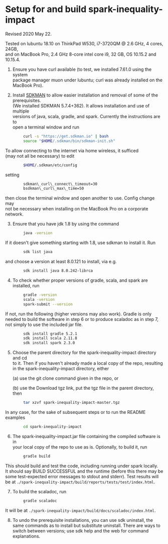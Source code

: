 # Setup for and build spark-inequality-impact

Revised 2020 May 22.

Tested on lubuntu 18.10 on ThinkPad W530, i7-3720QM @ 2.6 GHz, 4 cores, 24GB,<br>
and on MacBook Pro, 2.4 GHz 8-core intel core i9, 32 GB, OS 10.15.2 and 10.15.4.

1. Ensure you have curl available (to test, we installed 7.61.0 using the system<br>
   package manager muon under lubuntu; curl was already installed on the MacBook Pro).

2. Install [SDKMAN](https://sdkman.io/install) to allow easier installation and removal of some of the prerequisites.<br>
   (We installed SDKMAN 5.7.4+362). It allows installation and use of multiple<br>
   versions of java, scala, gradle, and spark.  Currently the instructions are to<br>
   open a terminal window and run
```bash
        curl -s "https://get.sdkman.io" | bash
        source "$HOME/.sdkman/bin/sdkman-init.sh"
```
   To allow connecting to the internet via home wireless, it sufficed<br>
   (may not all be necessary) to edit
```bash
        $HOME/.sdkman/etc/config
```
   setting
```bash
        sdkman\_curl\_connect\_timeout=30
        bsdkman\_curl\_max\_time=50
```
   then close the terminal window and open another to use.  Config change may<br>
   not be necessary when installing on the MacBook Pro on a corporate network.

3. Ensure that you have jdk 1.8 by using the command
```bash
        java -version
```
   If it doesn't give something starting with 1.8, use sdkman to install it. Run
```bash
        sdk list java
```
   and choose a version at least 8.0.121 to install, via e.g.
```bash
        sdk install java 8.0.242-librca
```
4. To check whether proper versions of gradle, scala, and spark are installed, run
```bash
        gradle -version
        scala -version
        spark-submit --version
```
   If not, run the following (higher versions may also work).  Gradle is only<br>
   needed to build the software in step 6 or to produce scaladoc as in step 7,<br>
   not simply to use the included jar file.
```bash
        sdk install gradle 5.2.1
        sdk install scala 2.11.8
        sdk install spark 2.3.0
```
5. Choose the parent directory for the spark-inequality-impact directory and cd<br>
   to it.  Then if you haven't already made a local copy of the repo, resulting<br>
   in the spark-inequality-impact directory, either

   (a) use the git clone command given in the repo, or

   (b) use the Download tgz link, put the tgz file in the parent directory, then
```bash
        tar xzvf spark-inequality-impact-master.tgz
```
   In any case, for the sake of subsequent steps or to run the README examples
```bash
        cd spark-inequality-impact
```
6. The spark-inequality-impact.jar file containing the compiled software is in<br>
   your local copy of the repo to use as is.  Optionally, to build it, run
```bash
        gradle build
```
   This should build and test the code, including running under spark locally.<br>
   It should say BUILD SUCCESSFUL and the runtime (before this there may be<br>
   some test-expected error messages to stdout and stderr).  Test results will<br>
   be at `./spark-inequality-impact/build/reports/tests/test/index.html`.

7. To build the scaladoc, run
```bash
        gradle scaladoc
```
   It will be at `./spark-inequality-impact/build/docs/scaladoc/index.html`.

8. To undo the prerequisite installations, you can use sdk uninstall, the<br>
   same commands as to install but substitute uninstall.  There are ways to<br>
   switch between versions; use sdk help and the web for command explanations.
